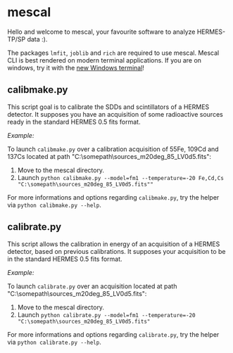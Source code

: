 # mescal

Hello and welcome to mescal, your favourite software to analyze HERMES-TP/SP data :).

The packages `lmfit`, `joblib` and `rich` are required to use mescal.
Mescal CLI is best rendered on modern terminal applications. If you are on windows, try it with the [new Windows terminal](https://apps.microsoft.com/store/detail/windows-terminal/9N0DX20HK701)!


## calibmake.py

This script goal is to calibrate the SDDs and scintillators of a HERMES detector. 
It supposes you have an acquisition of some radioactive sources ready in the standard HERMES 0.5 fits format.

_Example:_

To launch `calibmake.py` over a calibration acquisition of 55Fe, 109Cd and 137Cs located at path  "C:\somepath\sources_m20deg_85_LV0d5.fits":

1. Move to the mescal directory.
2. Launch `python calibmake.py --model=fm1 --temperature=-20 Fe,Cd,Cs "C:\somepath\sources_m20deg_85_LV0d5.fits""`

For more informations and options regarding `calibmake.py`, try the helper via `python calibmake.py --help`.

## calibrate.py

This script allows the calibration in energy of an acquisition of a HERMES detector, based on previous calibrations.
It supposes your acquisition to be in the standard HERMES 0.5 fits format.

_Example:_

To launch `calibrate.py` over an acquisition located at path  "C:\somepath\sources_m20deg_85_LV0d5.fits":

1. Move to the mescal directory.
2. Launch `python calibrate.py --model=fm1 --temperature=-20 "C:\somepath\sources_m20deg_85_LV0d5.fits"`

For more informations and options regarding `calibrate.py`, try the helper via `python calibrate.py --help`.
